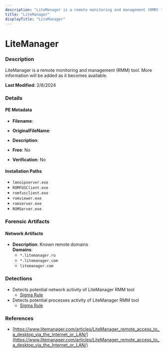 ```yaml
---
description: "LiteManager is a remote monitoring and management (RMM) tool. More information will be added as it becomes available."
title: "LiteManager"
displayTitle: "LiteManager"
---
```




# LiteManager


### Description

LiteManager is a remote monitoring and management (RMM) tool. More information will be added as it becomes available.



**Last Modified**: 2/8/2024

### Details


#### PE Metadata
- **Filename**: 
- **OriginalFileName**: 
- **Description**: 


- **Free**: No

- **Verification**: No




#### Installation Paths
- `lmnoipserver.exe`
- `ROMFUSClient.exe`
- `romfusclient.exe`
- `romviewer.exe`
- `romserver.exe`
- `ROMServer.exe`

### Forensic Artifacts




#### Network Artifacts
- **Description**: Known remote domains
<br/>**Domains**:
    - `*.litemanager.ru`
    - `*.litemanager.com`
    - `litemanager.com`


### Detections
- Detects potential network activity of LiteManager RMM tool
  - [Sigma Rule](https://github.com/magicsword-io/LOLRMM/blob/main/detections/sigma/litemanager_network_sigma.yml)
- Detects potential processes activity of LiteManager RMM tool
  - [Sigma Rule](https://github.com/magicsword-io/LOLRMM/blob/main/detections/sigma/litemanager_processes_sigma.yml)

### References
- [https://www.litemanager.com/articles/LiteManager_remote_access_to_a_desktop_via_the_Internet_or_LAN/](https://www.litemanager.com/articles/LiteManager_remote_access_to_a_desktop_via_the_Internet_or_LAN/)


